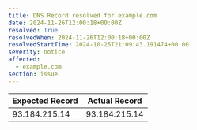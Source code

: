 ```yaml
---
title: DNS Record resolved for example.com
date: 2024-11-26T12:00:18+00:00Z
resolved: True
resolvedWhen: 2024-11-26T12:00:18+00:00Z
resolvedStartTime: 2024-10-25T21:09:43.191474+00:00
severity: notice
affected:
  - example.com
section: issue
---
```


| Expected Record  | Actual Record  |
|------------------|----------------|
| 93.184.215.14 | 93.184.215.14 |
